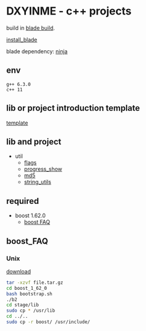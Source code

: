 <h1>DXYINME - c++ projects</h1>


build in [blade build](https://github.com/chen3feng/blade-build).

[install_blade](https://github.com/chen3feng/blade-build/blob/master/doc/zh_CN/install.md)

blade dependency:
 [ninja](https://github.com/ninja-build/ninja/releases/tag/v1.10.2)

## env

    g++ 6.3.0
    c++ 11

## lib or project introduction template

[template](template.md)


## lib and project

- util
    - [flags](/util/flags/README.md)
    - [progress_show](/util/progress_show/README.md)
    - [md5](/util/md5/README.md)
    - [string_utils](util/string_utils/README.md)


## required

- boost 1.62.0
    - [boost FAQ](#boost_FAQ)





## boost_FAQ

### Unix

[download](https://www.boost.org/users/history/version_1_62_0.html)

```bash
tar -xzvf file.tar.gz
cd boost_1_62_0
bash bootstrap.sh
./b2
cd stage/lib
sudo cp * /usr/lib
cd ../..
sudo cp -r boost/ /usr/include/
```